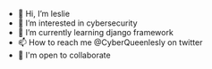 - 👋 Hi, I’m leslie
- 👀 I’m interested in cybersecurity
- 🌱 I’m currently learning django framework
- 📫 How to reach me @CyberQueenlesly on twitter
- 🤝 I'm open to collaborate

<!---
nkemsileslie/nkemsileslie is a ✨ special ✨ repository because its `README.md` (this file) appears on your GitHub profile.
You can click the Preview link to take a look at your changes.
--->
